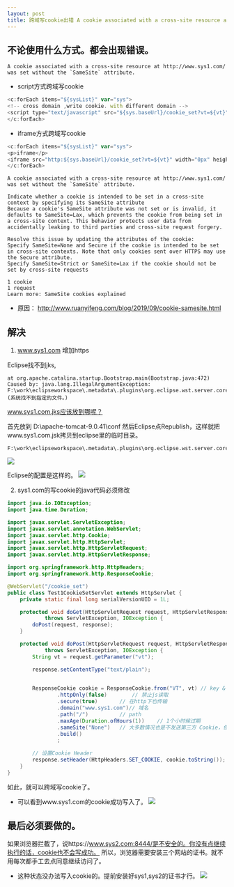 ```yaml
---
layout: post
title: 跨域写cookie出错 A cookie associated with a cross-site resource at http://www.sys1.com/ was set without the `SameSite` attribute.
---
```




## 不论使用什么方式。都会出现错误。
```
A cookie associated with a cross-site resource at http://www.sys1.com/ was set without the `SameSite` attribute.
```

- script方式跨域写cookie
```javascript
<c:forEach items="${sysList}" var="sys">
<!-- cross domain ,write cookie. with different domain -->
<script type="text/javascript" src="${sys.baseUrl}/cookie_set?vt=${vt}"></script>
</c:forEach>
```

- iframe方式跨域写cookie
```javascript
<c:forEach items="${sysList}" var="sys">
<p>iframe</p>
<iframe src="http:${sys.baseUrl}/cookie_set?vt=${vt}" width="0px" height="0px" style="display:nonoe"></iframe>
</c:forEach>
```


```
A cookie associated with a cross-site resource at http://www.sys1.com/ was set without the `SameSite` attribute.

Indicate whether a cookie is intended to be set in a cross-site context by specifying its SameSite attribute
Because a cookie's SameSite attribute was not set or is invalid, it defaults to SameSite=Lax, which prevents the cookie from being set in a cross-site context. This behavior protects user data from accidentally leaking to third parties and cross-site request forgery.

Resolve this issue by updating the attributes of the cookie:
Specify SameSite=None and Secure if the cookie is intended to be set in cross-site contexts. Note that only cookies sent over HTTPS may use the Secure attribute.
Specify SameSite=Strict or SameSite=Lax if the cookie should not be set by cross-site requests

1 cookie
1 request
Learn more: SameSite cookies explained
```

- 原因：
http://www.ruanyifeng.com/blog/2019/09/cookie-samesite.html

## 解决
1. www.sys1.com 增加https

Eclipse找不到jks,
```
at org.apache.catalina.startup.Bootstrap.main(Bootstrap.java:472)
Caused by: java.lang.IllegalArgumentException: F:\work\eclipseworkspace\.metadata\.plugins\org.eclipse.wst.server.core\tmp0\conf\www.sys1.com.jks (系统找不到指定的文件。)
```

www.sys1.com.jks应该放到哪呢？

首先放到
D:\apache-tomcat-9.0.41\conf
然后Eclipse点Republish，这样就把www.sys1.com.jsk拷贝到eclipse里的临时目录。
```
F:\work\eclipseworkspace\.metadata\.plugins\org.eclipse.wst.server.core\tmp0\conf
```
![](/docs/images/2021-02-01-13-51-41.png)

Eclipse的配置是这样的。
![](/docs/images/2021-02-01-13-52-04.png)

2. sys1.com的写cookie的java代码必须修改
```java
import java.io.IOException;
import java.time.Duration;

import javax.servlet.ServletException;
import javax.servlet.annotation.WebServlet;
import javax.servlet.http.Cookie;
import javax.servlet.http.HttpServlet;
import javax.servlet.http.HttpServletRequest;
import javax.servlet.http.HttpServletResponse;

import org.springframework.http.HttpHeaders;
import org.springframework.http.ResponseCookie;

@WebServlet("/cookie_set")
public class Test1CookieSetServlet extends HttpServlet {
	private static final long serialVersionUID = 1L;

	protected void doGet(HttpServletRequest request, HttpServletResponse response)
			throws ServletException, IOException {
		doPost(request, response);
	}

	protected void doPost(HttpServletRequest request, HttpServletResponse response)
			throws ServletException, IOException {
		String vt = request.getParameter("vt");

		response.setContentType("text/plain");
		

		ResponseCookie cookie = ResponseCookie.from("VT", vt) // key & value
				.httpOnly(false)		// 禁止js读取
				.secure(true)		// 在http下也传输
				.domain("www.sys1.com")// 域名
				.path("/")			// path
				.maxAge(Duration.ofHours(1))	// 1个小时候过期
				.sameSite("None")	// 大多数情况也是不发送第三方 Cookie，但是导航到目标网址的 Get 请求除外
				.build()
				;
		
		// 设置Cookie Header
		response.setHeader(HttpHeaders.SET_COOKIE, cookie.toString());	
	}
}


```

如此，就可以跨域写cookie了。
- 可以看到www.sys1.com的cookie成功写入了。
![](/docs/images/2021-02-01-14-34-10.png)


## 最后必须要做的。

如果浏览器拦截了，说https://www.sys2.com:8444/是不安全的。你没有点继续执行的话，cookie也不会写成功。
所以，浏览器需要安装三个网站的证书。就不用每次都手工去点同意继续访问了。


- 这种状态没办法写入cookie的。提前安装好sys1,sys2的证书才行。
![](/docs/images/2021-02-01-14-51-32.png)
